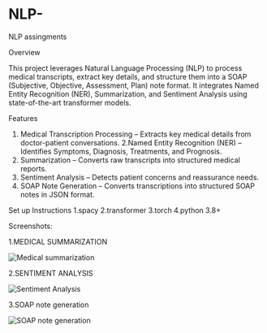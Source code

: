 # NLP-
NLP assingments 

Overview

This project leverages Natural Language Processing (NLP) to process medical transcripts, extract key details,
and structure them into a SOAP (Subjective, Objective, Assessment, Plan) note format.
It integrates Named Entity Recognition (NER), Summarization, and Sentiment Analysis using state-of-the-art transformer models.

Features

1. Medical Transcription Processing – Extracts key medical details from doctor-patient conversations.
2.Named Entity Recognition (NER) – Identifies Symptoms, Diagnosis, Treatments, and Prognosis.
3. Summarization – Converts raw transcripts into structured medical reports.
4. Sentiment Analysis – Detects patient concerns and reassurance needs.
5. SOAP Note Generation – Converts transcriptions into structured SOAP notes in JSON format.

Set up Instructions
1.spacy 
2.transformer
3.torch
4.python 3.8+

Screenshots:

1.MEDICAL SUMMARIZATION

![Medical summarization](https://github.com/user-attachments/assets/2565cdc6-b862-486e-8edc-4bfbe87ae888) 

2.SENTIMENT ANALYSIS

![Sentiment Analysis](https://github.com/user-attachments/assets/298339fd-2438-4a3d-a1ba-49937dc99170) 

3.SOAP note generation

![SOAP note generation](https://github.com/user-attachments/assets/fdfd24cf-6ae2-4cf4-9d20-ca2a8a0dfe0f)


